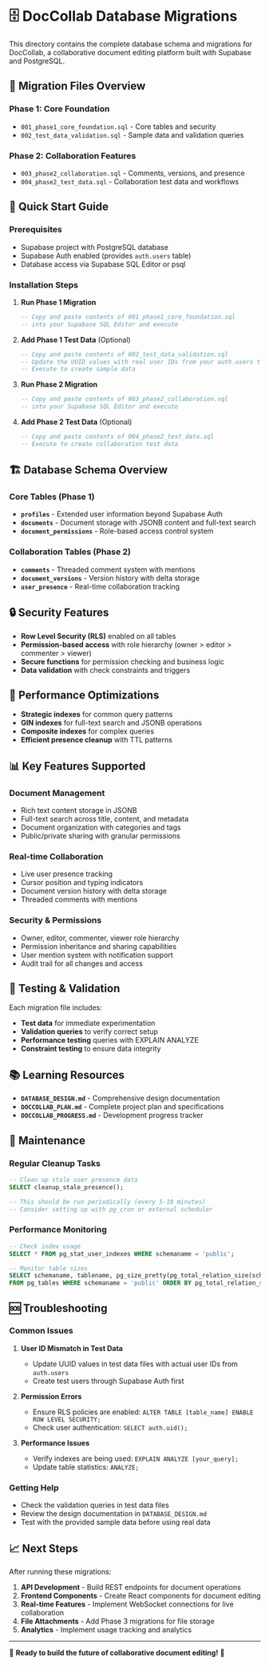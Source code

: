 # 🗄️ DocCollab Database Migrations

This directory contains the complete database schema and migrations for DocCollab, a collaborative document editing platform built with Supabase and PostgreSQL.

## 📁 Migration Files Overview

### **Phase 1: Core Foundation**

- `001_phase1_core_foundation.sql` - Core tables and security
- `002_test_data_validation.sql` - Sample data and validation queries

### **Phase 2: Collaboration Features**

- `003_phase2_collaboration.sql` - Comments, versions, and presence
- `004_phase2_test_data.sql` - Collaboration test data and workflows

## 🚀 Quick Start Guide

### **Prerequisites**

- Supabase project with PostgreSQL database
- Supabase Auth enabled (provides `auth.users` table)
- Database access via Supabase SQL Editor or psql

### **Installation Steps**

1. **Run Phase 1 Migration**

   ```sql
   -- Copy and paste contents of 001_phase1_core_foundation.sql
   -- into your Supabase SQL Editor and execute
   ```

2. **Add Phase 1 Test Data** (Optional)

   ```sql
   -- Copy and paste contents of 002_test_data_validation.sql
   -- Update the UUID values with real user IDs from your auth.users table
   -- Execute to create sample data
   ```

3. **Run Phase 2 Migration**

   ```sql
   -- Copy and paste contents of 003_phase2_collaboration.sql
   -- into your Supabase SQL Editor and execute
   ```

4. **Add Phase 2 Test Data** (Optional)
   ```sql
   -- Copy and paste contents of 004_phase2_test_data.sql
   -- Execute to create collaboration test data
   ```

## 🏗️ Database Schema Overview

### **Core Tables (Phase 1)**

- **`profiles`** - Extended user information beyond Supabase Auth
- **`documents`** - Document storage with JSONB content and full-text search
- **`document_permissions`** - Role-based access control system

### **Collaboration Tables (Phase 2)**

- **`comments`** - Threaded comment system with mentions
- **`document_versions`** - Version history with delta storage
- **`user_presence`** - Real-time collaboration tracking

## 🔒 Security Features

- **Row Level Security (RLS)** enabled on all tables
- **Permission-based access** with role hierarchy (owner > editor > commenter > viewer)
- **Secure functions** for permission checking and business logic
- **Data validation** with check constraints and triggers

## 🚄 Performance Optimizations

- **Strategic indexes** for common query patterns
- **GIN indexes** for full-text search and JSONB operations
- **Composite indexes** for complex queries
- **Efficient presence cleanup** with TTL patterns

## 📊 Key Features Supported

### **Document Management**

- Rich text content storage in JSONB
- Full-text search across title, content, and metadata
- Document organization with categories and tags
- Public/private sharing with granular permissions

### **Real-time Collaboration**

- Live user presence tracking
- Cursor position and typing indicators
- Document version history with delta storage
- Threaded comments with mentions

### **Security & Permissions**

- Owner, editor, commenter, viewer role hierarchy
- Permission inheritance and sharing capabilities
- User mention system with notification support
- Audit trail for all changes and access

## 🧪 Testing & Validation

Each migration file includes:

- **Test data** for immediate experimentation
- **Validation queries** to verify correct setup
- **Performance testing** queries with EXPLAIN ANALYZE
- **Constraint testing** to ensure data integrity

## 📚 Learning Resources

- **`DATABASE_DESIGN.md`** - Comprehensive design documentation
- **`DOCCOLLAB_PLAN.md`** - Complete project plan and specifications
- **`DOCCOLLAB_PROGRESS.md`** - Development progress tracker

## 🔧 Maintenance

### **Regular Cleanup Tasks**

```sql
-- Clean up stale user presence data
SELECT cleanup_stale_presence();

-- This should be run periodically (every 5-10 minutes)
-- Consider setting up with pg_cron or external scheduler
```

### **Performance Monitoring**

```sql
-- Check index usage
SELECT * FROM pg_stat_user_indexes WHERE schemaname = 'public';

-- Monitor table sizes
SELECT schemaname, tablename, pg_size_pretty(pg_total_relation_size(schemaname||'.'||tablename)) as size
FROM pg_tables WHERE schemaname = 'public' ORDER BY pg_total_relation_size(schemaname||'.'||tablename) DESC;
```

## 🆘 Troubleshooting

### **Common Issues**

1. **User ID Mismatch in Test Data**

   - Update UUID values in test data files with actual user IDs from `auth.users`
   - Create test users through Supabase Auth first

2. **Permission Errors**

   - Ensure RLS policies are enabled: `ALTER TABLE [table_name] ENABLE ROW LEVEL SECURITY;`
   - Check user authentication: `SELECT auth.uid();`

3. **Performance Issues**
   - Verify indexes are being used: `EXPLAIN ANALYZE [your_query];`
   - Update table statistics: `ANALYZE;`

### **Getting Help**

- Check the validation queries in test data files
- Review the design documentation in `DATABASE_DESIGN.md`
- Test with the provided sample data before using real data

## 📈 Next Steps

After running these migrations:

1. **API Development** - Build REST endpoints for document operations
2. **Frontend Components** - Create React components for document editing
3. **Real-time Features** - Implement WebSocket connections for live collaboration
4. **File Attachments** - Add Phase 3 migrations for file storage
5. **Analytics** - Implement usage tracking and analytics

---

🎯 **Ready to build the future of collaborative document editing!** 🚀
